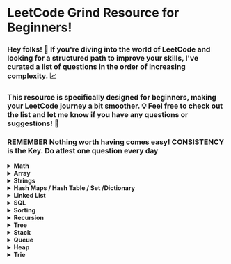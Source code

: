 # LeetCode Grind Resource for Beginners!

### Hey folks! 👋 If you're diving into the world of LeetCode and looking for a structured path to improve your skills, I've curated a list of questions in the order of increasing complexity. 📈

### This resource is specifically designed for beginners, making your LeetCode journey a bit smoother. 💡 Feel free to check out the list and let me know if you have any questions or suggestions! 🚀

### REMEMBER Nothing worth having comes easy! CONSISTENCY is the Key. Do atlest one question every day							
							

<details>
	<summary> <strong> Math </strong> </summary>	
	
1. [`2235. Add Two Integers`](./Golang/Leetcode%202235%20Add%20Two%20Integers.go) : Simplest Leetcode Question
2. [`412. Fizz Buzz`](./Golang/Leetcode%20412%20Fizz%20Buzz%20Golang.go)
3. [`2469 Convert the Temperature`](./Golang/Leetcode%202469%20Convert%20the%20Temperature%20Golang%20Solution.go)
4. [`1952. Three Divisors`](./Golang/Leetcode%201952.%20Three%20Divisors.go)
5. [`2455. Average Value of Even Numbers That Are Divisible by Three`](./Golang/Leetcode%202455.%20Average%20Value%20of%20Even%20Numbers%20That%20Are%20Divisible%20by%20Three.go)
6. [`3028. Ant on the Boundary`](./Golang/Leetccode%203028.%20Ant%20on%20the%20Boundary.go)
7. [`1313. Decompress Run-Length Encoded List`](./Golang/Leetcode%201313.%20Decompress%20Run-Length%20Encoded%20List.go)
8. [`3099. Harshad Number`](./Golang/Leetcode%203099.%20Harshad%20Number.go)
9. [`507. Perfect Number`](./Golang/Leetcode%20507.%20Perfect%20Number.go)
10. [`657. Robot Return to Origin`](./Golang/Leetcode%20657.%20Robot%20Return%20to%20Origin.go)
11. [`367. Valid Perfect Square`](./Golang/Leetcode%20367.%20Valid%20Perfect%20Square.go)
12. [`561. Array Partition`](./Golang/Leetcode%20561.%20Array%20Partition.go)
13. [`2833. Furthest Point From Origin`](./Golang/Leetcode%202833.%20Furthest%20Point%20From%20Origin.go) : You can use if else condition if didn't know hashmaps
14. [`2427. Number of Common Factors`](./Golang/Leetcode%202427%20Number%20of%20Common%20Factors.go)
15. [`1979. Find Greatest Common Divisor of Array`](./Golang/Leetcode%201979.%20Find%20Greatest%20Common%20Divisor%20of%20Array.go)
16. [`9. Palindrome Number`](./Golang/Leetcode%209%20Palindrome%20Number.go)
17. [`1281. Subtract the Product and Sum of Digits of an Integer`](./Golang/Leetcode%201281%20Subtract%20the%20Product%20and%20Sum%20of%20Digits%20of%20an%20Integer.go)
18.  [`2413. Smallest Even Multiple`](./Golang/Leetcode%202413%20Smallest%20Even%20Multiple.go)
19.  [`1431. Kids With the Greatest Number of Candies`](./Golang/Leetcode%201431.%20Kids%20With%20the%20Greatest%20Number%20of%20Candies.go)
20.  [`2706. Buy Two Chocolates`](./Golang/Leetcode%202706%20Buy%20Two%20Chocolates.go)
21.  [`268. Missing Number`](./Golang/Leetcode%20268.%20Missing%20Number.go)
22.  [`383. Ransom Note`](./Golang/Leetcode%20383.%20Ransom%20Note.go)
23.  [`896. Monotonic Array`](./Golang/Leetcode%20896.%20Monotonic%20Array.go)
24.  [`2965. Find Missing and Repeated Values`](./Golang/Leetcode%202965.%20Find%20Missing%20and%20Repeated%20Values.go)
25.  [`2894. Divisible and Non-divisible Sums Difference`](./Golang/Leetcode%202894%20Divisible%20and%20Non-divisible%20Sums%20Difference.go)
26.  [`2769. Find the Maximum Achievable Number`](./Golang/Leetcode%202769%20Find%20the%20Maximum%20Achievable%20Number.go)
27.  [`2535. Difference Between Element Sum and Digit Sum of an Array`](./Golang/Leetcode%202535%20Difference%20Between%20Element%20Sum%20and%20Digit%20Sum%20of%20an%20Array.go)
28.  [`2544. Alternating Digit Sum`](./Golang/Leetcode%202544%20Alternating%20Digit%20Sum.go)
29.  [`2154. Keep Multiplying Found Values by Two`](./Golang/Leetcode%202154.%20Keep%20Multiplying%20Found%20Values%20by%20Two.go)
30.  [`1351. Count Negative Numbers in a Sorted Matrix`](./Golang/Leetcode%201351.%20Count%20Negative%20Numbers%20in%20a%20Sorted%20Matrix.go)
31.  [`1317. Convert Integer to the Sum of Two No-Zero Integers`](./Golang/Leetcode%201317.%20Convert%20Integer%20to%20the%20Sum%20of%20Two%20No-Zero%20Integers.go)
32.  [`1720. Decode XORed Array`](./Golang/Leetcode%201720.%20Decode%20XORed%20Array.go)
33.  [`2574. Left and Right Sum Differences`](./Golang/Leetcode%202574.%20Left%20and%20Right%20Sum%20Differences.go)
34.  [`3000. Maximum Area of Longest Diagonal Rectangle`](./Golang/Leetcode%203000.%20Maximum%20Area%20of%20Longest%20Diagonal%20Rectangle.go)
35.  [`191. Number of 1 Bits`](./Golang/Leetcode%20191.%20Number%20of%201%20Bits.go)
36.  [`2859. Sum of Values at Indices With K Set Bits`](./Golang/Leetcode%202859.%20Sum%20of%20Values%20at%20Indices%20With%20K%20Set%20Bits.go)
37.  [`509. Fibonacci Number`](./Golang/Leetcode%20509.%20Fibonacci%20Number.go)
38.  [`70. Climbing Stairs`](./Golang/Leetcode%2070.%20Climbing%20Stairs.go) : Similiar to Fibonacci
39.  [`231. Power of Two`](./Golang/Leetcode%20231.%20Power%20of%20Two.go)
40.  [`326. Power of Three`](./Golang/Leetcode%20326.%20Power%20of%20Three.go)
41.  [`342. Power of Four`](./Golang/Leetcode%20342.%20Power%20of%20Four.go)
42.  [`35. Search Insert Position`](./Golang/Leetcode%2035%20Search%20Insert%20Position.go) : Binary Search Implementation
43.  [`455. Assign Cookies`](./Golang/Leetcode%20455%20Assign%20Cookies.go)
44.  [`1385. Find the Distance Value Between Two Arrays](./Golang/Leetcode%201385.%20Find%20the%20Distance%20Value%20Between%20Two%20Arrays.go)
45.  [`121. Best Time to Buy and Sell Stock`](./Golang/Leetcode%20121.%20Best%20Time%20to%20Buy%20and%20Sell%20Stock.go)
46.  [`1588. Sum of All Odd Length Subarrays`](./Golang/Leetcode%201588%20Sum%20of%20All%20Odd%20Length%20Subarrays.go)
47.  [`645. Set Mismatch`](./Golang/Leetcode%20645%20Set%20Mismatch.go)
48.  [`977. Squares of a Sorted Array`](./Golang/Leetcode%20977.%20Squares%20of%20a%20Sorted%20Array.go)
49.  [`628. Maximum Product of Three Numbers`](./Golang/Leetcode%20628%20Maximum%20Product%20of%20Three%20Numbers.go)
50.  [`414. Third Maximum Number`](./Golang/Leetcode%20414.%20Third%20Maximum%20Number.go)
51.  [`2119. A Number After a Double Reversal`](./Golang/Leetcode%202119%20A%20Number%20After%20a%20Double%20Reversal.go)
52. [`1304. Find N Unique Integers Sum up to Zero`](./Golang/Leetcode%201304%20Find%20N%20Unique%20Integers%20Sum%20up%20to%20Zero.go)
53. [`2475. Number of Unequal Triplets in Array`](./Golang/Leetcode%202475%20Number%20of%20Unequal%20Triplets%20in%20Array.go)
54. [`1688. Count of Matches in Tournament`](./Golang/Leetcode%201688%20Count%20of%20Matches%20in%20Tournament.go)
55. [`389. Find the Difference`](./Golang/Leetcode%20389%20Find%20the%20Difference%20Golang%20Solution.go)
56. [`1512. Number of Good Pairs`](./Golang/Leetcode%201512%20Number%20of%20Good%20Pairs.go)
57.  [`2180. Count Integers With Even Digit Sum`](./Golang/Leetcode%202180%20Count%20Integers%20With%20Even%20Digit%20Sum.go)
58.  [`7. Reverse Integer`](./Golang/Leetcode%207%20Reverse%20Integer.go)
59.  [`1710. Maximum Units on a Truck`](./Golang/Leetcode%201710.%20Maximum%20Units%20on%20a%20Truck.go)
60.  [`66. Plus One`](./Golang/Leetcode%2066%20Plus%20One.go)
61.  [`2824. Count Pairs Whose Sum is Less than Target`](./Golang/Leetcode%202824%20Count%20Pairs%20Whose%20Sum%20is%20Less%20than%20Target.go)
62.  [`2540. Minimum Common Value`](./Golang/Leetcode%202540.%20Minimum%20Common%20Value.go) : Two pointer approach
63.  [`442. Find All Duplicates in an Array`](./Golang/Leetcode%20442.%20Find%20All%20Duplicates%20in%20an%20Array.go) : Medium - Easy level
64.  [`2807. Insert Greatest Common Divisors in Linked List`](./Golang/Leetcode%202807%20Insert%20Greatest%20Common%20Divisors%20in%20Linked%20List.go) : Medium Question but Medium - Easy level
65.  [`2125. Number of Laser Beams in a Bank`](./Golang/Leetcode%202125%20Number%20of%20Laser%20Beams%20in%20a%20Bank.go) : Medium - Easy level
66.  [`2870. Minimum Number of Operations to Make Array Empty`](./Golang/Leetcode%202870%20Minimum%20Number%20of%20Operations%20to%20Make%20Array%20Empty.go) : Medium - Easy level
67.  [`2396. Strictly Palindromic Number.go`](./Golang/Leetcode%202396.%20Strictly%20Palindromic%20Number.go)
68.   [`2610. Convert an Array Into a 2D Array With Conditions`](./Golang/Leetcode%202610%20Convert%20an%20Array%20Into%20a%202D%20Array%20With%20Conditions.go) : Medium
69.   [`380. Insert Delete GetRandom O(1)`](./Golang/Leetcode%20380.%20Insert%20Delete%20GetRandom%20O(1).go) : Medium
70.   [`46. Permutations`](./Golang/Leetcode%2046.%20Permutations.go) : Medium (Recursion)
71.   [`1481. Least Number of Unique Integers after K Removals`](./Golang/Leetcode%201481.%20Least%20Number%20of%20Unique%20Integers%20after%20K%20Removals.go) : Medium O(N) Solution
72.   [`1291. Sequential Digits`](./Golang/Leetcode%201291.%20Sequential%20Digits.go) : Medium

</details>

<details>
	<summary> <strong> Array </strong> </summary>		

1. [`2455. Average Value of Even Numbers That Are Divisible by Three`](./Golang/Leetcode%202455.%20Average%20Value%20of%20Even%20Numbers%20That%20Are%20Divisible%20by%20Three.go)
2. [`3028. Ant on the Boundary`](./Golang/Leetccode%203028.%20Ant%20on%20the%20Boundary.go)
3. [`961. N-Repeated Element in Size 2N Array`](./Golang/Leetcode%20961.%20N-Repeated%20Element%20in%20Size%202N%20Array.go)
4. [`561. Array Partition`](./Golang/Leetcode%20561.%20Array%20Partition.go)
5. [`1313. Decompress Run-Length Encoded List`](./Golang/Leetcode%201313.%20Decompress%20Run-Length%20Encoded%20List.go)
6. [`2089. Find Target Indices After Sorting Array`](./Golang/Leetcode%202089%20Find%20Target%20Indices%20After%20Sorting%20Array.go)
7. [`2215. Find the Difference of Two Arrays`](./Golang/Leetcode%202215.%20Find%20the%20Difference%20of%20Two%20Arrays.go)
8. [`2798. Number of Employees Who Met the Target`](./Golang/Leetcode%202798%20Number%20of%20Employees%20Who%20Met%20the%20Target.go)
9. [`1431. Kids With the Greatest Number of Candies`](./Golang/Leetcode%201431.%20Kids%20With%20the%20Greatest%20Number%20of%20Candies.go)
10. [`2706. Buy Two Chocolates`](./Golang/Leetcode%202706%20Buy%20Two%20Chocolates.go)
11. [`383. Ransom Note`](./Golang/Leetcode%20383.%20Ransom%20Note.go)
12. [`3000. Maximum Area of Longest Diagonal Rectangle`](./Golang/Leetcode%203000.%20Maximum%20Area%20of%20Longest%20Diagonal%20Rectangle.go)
13. [`191. Number of 1 Bits`](./Golang/Leetcode%20191.%20Number%20of%201%20Bits.go)
14. [`2864. Maximum Odd Binary Number`](./Golang/Leetcode%202864.%20Maximum%20Odd%20Binary%20Number.go)
15. [`2859. Sum of Values at Indices With K Set Bits`](./Golang/Leetcode%202859.%20Sum%20of%20Values%20at%20Indices%20With%20K%20Set%20Bits.go)
16. [`1672. Richest Customer Wealth`](./Golang/Leetcode%201672%20Richest%20Customer%20Wealth.go)
17. [`2441. Largest Positive Integer That Exists With Its Negative`](./Golang/Leetcode%202441%20Largest%20Positive%20Integer%20That%20Exists%20With%20Its%20Negative.go)
18. [`2544. Alternating Digit Sum`](./Golang/Leetcode%202544%20Alternating%20Digit%20Sum.go)
19. [`1720. Decode XORed Array`](./Golang/Leetcode%201720.%20Decode%20XORed%20Array.go)
20. [`268. Missing Number`](./Golang/Leetcode%20268.%20Missing%20Number.go)
21. [`2965. Find Missing and Repeated Values`](./Golang/Leetcode%202965.%20Find%20Missing%20and%20Repeated%20Values.go)
22. [`1207. Unique Number of Occurrences`](./Golang/Leetcode%201207.%20Unique%20Number%20of%20Occurrences.go)
23. [`2574. Left and Right Sum Differences`](./Golang/Leetcode%202574.%20Left%20and%20Right%20Sum%20Differences.go)
24. [`455. Assign Cookies`](./Golang/Leetcode%20455%20Assign%20Cookies.go)
25. [`3005. Count Elements With Maximum Frequency`](./Golang/Leetcode%203005.%20Count%20Elements%20With%20Maximum%20Frequency.go)
26. [`896. Monotonic Array`](./Golang/Leetcode%20896.%20Monotonic%20Array.go)
27. [`977. Squares of a Sorted Array`](./Golang/Leetcode%20977.%20Squares%20of%20a%20Sorted%20Array.go)
28. [`1385. Find the Distance Value Between Two Arrays](./Golang/Leetcode%201385.%20Find%20the%20Distance%20Value%20Between%20Two%20Arrays.go)
29. [`121. Best Time to Buy and Sell Stock`](./Golang/Leetcode%20121.%20Best%20Time%20to%20Buy%20and%20Sell%20Stock.go)
30. [`2475. Number of Unequal Triplets in Array`](./Golang/Leetcode%202475%20Number%20of%20Unequal%20Triplets%20in%20Array.go)
31. [`1913. Maximum Product Difference Between Two Pairs`](./Golang/Leetcode%201913%20Maximum%20Product%20Difference%20Between%20Two%20Pairs.go)
32. [`2176. Count Equal and Divisible Pairs in an Array`](./Golang/Leetcode%202176%20Count%20Equal%20and%20Divisible%20Pairs%20in%20an%20Array.go)
33. [`26. Remove Duplicates from Sorted Array`](./Golang/Leetcode%2026%20Remove%20Duplicates%20from%20Sorted%20Array.go)
34. [`2540. Minimum Common Value`](./Golang/Leetcode%202540.%20Minimum%20Common%20Value.go) : Two pointer approach
35. [`349. Intersection of Two Arrays`](./Golang/Leetcode%20349.%20Intersection%20of%20Two%20Arrays.go)
36. [`350. Intersection of Two Arrays II`](./Golang/Leetcode%20350.%20Intersection%20of%20Two%20Arrays%20II.go)
37. [`643. Maximum Average Subarray I`](./Golang/Leetcode%20643.%20Maximum%20Average%20Subarray%20I.go)
38. [`1089. Duplicate Zeros`](./Golang/Leetcode%201089.%20Duplicate%20Zeros.go):  Given a fixed-length integer array arr, duplicate each occurrence of zero, shifting the remaining elements to the right.
39. [`2006. Count Number of Pairs With Absolute Difference K`](./Golang/Leetcode%202006%20Count%20Number%20of%20Pairs%20With%20Absolute%20Difference%20K.go)
40. [`628. Maximum Product of Three Numbers`](./Golang/Leetcode%20628%20Maximum%20Product%20of%20Three%20Numbers.go)
41. [`1710. Maximum Units on a Truck`](./Golang/Leetcode%201710.%20Maximum%20Units%20on%20a%20Truck.go)
42. [`66. Plus One`](./Golang/Leetcode%2066%20Plus%20One.go)
43. [`2433. Find The Original Array of Prefix Xor`](./Golang/Leetcode%202433%20Find%20The%20Original%20Array%20of%20Prefix%20Xor.go)
44. [`2824. Count Pairs Whose Sum is Less than Target`](./Golang/Leetcode%202824%20Count%20Pairs%20Whose%20Sum%20is%20Less%20than%20Target.go)
45. [`1588. Sum of All Odd Length Subarrays`](./Golang/Leetcode%201588%20Sum%20of%20All%20Odd%20Length%20Subarrays.go)
46. [`3090. Maximum Length Substring With Two Occurrences](./Golang/Leetcode%201588%20Sum%20of%20All%20Odd%20Length%20Subarrays.go)
47. [`442. Find All Duplicates in an Array`](./Golang/Leetcode%20442.%20Find%20All%20Duplicates%20in%20an%20Array.go) : Medium - Easy level
48. [`2125. Number of Laser Beams in a Bank`](./Golang/Leetcode%202125%20Number%20of%20Laser%20Beams%20in%20a%20Bank.go) : Medium - Easy level
49. [`2870. Minimum Number of Operations to Make Array Empty`](./Golang/Leetcode%202870%20Minimum%20Number%20of%20Operations%20to%20Make%20Array%20Empty.go) : Medium - Easy level
50. [`2396. Strictly Palindromic Number.go`](./Golang/Leetcode%202396.%20Strictly%20Palindromic%20Number.go)
51. [`2610. Convert an Array Into a 2D Array With Conditions`](./Golang/Leetcode%202610%20Convert%20an%20Array%20Into%20a%202D%20Array%20With%20Conditions.go) : Medium
52. [`380. Insert Delete GetRandom O(1)`](./Golang/Leetcode%20380.%20Insert%20Delete%20GetRandom%20O(1).go) : Medium
53. [`46. Permutations`](./Golang/Leetcode%2046.%20Permutations.go) : Medium (Recursion)
54. [`1481. Least Number of Unique Integers after K Removals`](./Golang/Leetcode%201481.%20Least%20Number%20of%20Unique%20Integers%20after%20K%20Removals.go) : Medium O(N) Solution
</details>

<details>
	<summary> <strong> Strings </strong> </summary>	
	
1. [`1108. Defanging an IP Address`](./Golang/Leetcode%201108%20Defanging%20an%20IP%20Address%20Golang%20Solution.go)
2. [`657. Robot Return to Origin`](./Golang/Leetcode%20657.%20Robot%20Return%20to%20Origin.go)
3. [`2833. Furthest Point From Origin`](./Golang/Leetcode%202833.%20Furthest%20Point%20From%20Origin.go) : You can use if else condition if didn't know hashmaps
4. [`2351. First Letter to Appear Twice`](./Golang/Leetcode%202351%20First%20Letter%20to%20Appear%20Twice.go)
5. [`387. First Unique Character in a String`](./Golang/Leetcode%20387.%20First%20Unique%20Character%20in%20a%20String.go)
6. [`383. Ransom Note`](./Golang/Leetcode%20383.%20Ransom%20Note.go)
7. [`1704. Determine if String Halves Are Alike`](./Golang/Leetcode%201704.%20Determine%20if%20String%20Halves%20Are%20Alike.go)
8. [`2108. Find First Palindromic String in the Array`](./Golang/Leetcode%202108.%20Find%20First%20Palindromic%20String%20in%20the%20Array.go)
9. [`744. Find Smallest Letter Greater Than Target`](./Golang/Leetcode%20744%20Find%20Smallest%20Letter%20Greater%20Than%20Target.go)
10. [`1816. Truncate Sentence`](./Golang/Leetcode%201816.%20Truncate%20Sentence.go)
11. [`1528. Shuffle String`](./Golang/Leetcode%201528.%20Shuffle%20String.go)
12. [`191. Number of 1 Bits`](./Golang/Leetcode%20191.%20Number%20of%201%20Bits.go)
13. [`1773. Count Items Matching a Rule`](./Golang/Leetcode%201773.%20Count%20Items%20Matching%20a%20Rule.go)
14. [`2114. Maximum Number of Words Found in Sentences`](./Golang/Leetcode%202114.%20Maximum%20Number%20of%20Words%20Found%20in%20Sentences.go)
15. [`1662. Check If Two String Arrays are Equivalent`](./Golang/Leetcode%201662.%20Check%20If%20Two%20String%20Arrays%20are%20Equivalent.go)
16. [`1678. Goal Parser Interpretation`](./Golang/Leetcode%201678%20Goal%20Parser%20Interpretation.go)
17. [`2273. Find Resultant Array After Removing Anagrams`](./Golang/Leetcode%202273.%20Find%20Resultant%20Array%20After%20Removing%20Anagrams.go)
18. [`2828. Check if a String Is an Acronym of Words`](./Golang/Leetcode%202828%20Check%20if%20a%20String%20Is%20an%20Acronym%20of%20Words.go)
19. [`2942. Find Words Containing Character`](./Golang/Leetcode%202942%20Find%20Words%20Containing%20Character.go)
20. [`1624. Largest Substring Between Two Equal Characters`](./Golang/Leetcode%201624%20Largest%20Substring%20Between%20Two%20Equal%20Characters.go)
21. [`1689. Partitioning Into Minimum Number Of Deci-Binary Numbers`](./Golang/Leetcode%201689%20Partitioning%20Into%20Minimum%20Number%20Of%20Deci-Binary%20Numbers.go)
22. [`3090. Maximum Length Substring With Two Occurrences](./Golang/Leetcode%201588%20Sum%20of%20All%20Odd%20Length%20Subarrays.go)
23. [`1347. Minimum Number of Steps to Make Two Strings Anagram`](./Golang/Leetcode%201347.%20Minimum%20Number%20of%20Steps%20to%20Make%20Two%20Strings%20Anagram.go): Medium - Easy
24. [`2186. Minimum Number of Steps to Make Two Strings Anagram II`](./Golang/Leetcode%202186.%20Minimum%20Number%20of%20Steps%20to%20Make%20Two%20Strings%20Anagram%20II.go): Medium
25. [`1657. Determine if Two Strings Are Close`](./Golang/Leetcode%201657.%20Determine%20if%20Two%20Strings%20Are%20Close.go): Medium
26. [`567. Permutation in String`](./Golang/Leetcode%20567.%20Permutation%20in%20String.go) : Sliding Window Approach
27. [`438. Find All Anagrams in a String`](./Golang/Leetcode%20438.%20Find%20All%20Anagrams%20in%20a%20String.go) : Sliding Window
</details>

<details>
	<summary> <strong> Hash Maps / Hash Table / Set /Dictionary </strong> </summary>	
	
1. [`1. Two Sum`](./Golang/Leetcode%201%20Two%20Sum.go)
2. [`217. Contains Duplicate`](./Golang/Leetcode%20217%20Contains%20Duplicate.go): Given an integer array nums, return true if any value appears at least twice in the array, and return false if every element is distinct.
3. [`961. N-Repeated Element in Size 2N Array`](./Golang/Leetcode%20961.%20N-Repeated%20Element%20in%20Size%202N%20Array.go)
4. [`2833. Furthest Point From Origin`](./Golang/Leetcode%202833.%20Furthest%20Point%20From%20Origin.go)
5. [`1748. Sum of Unique Elements`](./Golang/Leetcode%201748%20Sum%20of%20Unique%20Elements.go)
6. [`1207. Unique Number of Occurrences`](./Golang/Leetcode%201207.%20Unique%20Number%20of%20Occurrences.go)
7. [`2351. First Letter to Appear Twice`](./Golang/Leetcode%202351%20First%20Letter%20to%20Appear%20Twice.go)
8. [`387. First Unique Character in a String`](./Golang/Leetcode%20387.%20First%20Unique%20Character%20in%20a%20String.go)
9. [`2215. Find the Difference of Two Arrays`](./Golang/Leetcode%202215.%20Find%20the%20Difference%20of%20Two%20Arrays.go)
10. [`1941. Check if All Characters Have Equal Number of Occurrences`](./Golang/Leetcode%201941%20Check%20if%20All%20Characters%20Have%20Equal%20Number%20of%20Occurrences.go)
11. [`287. Find the Duplicate Number`](./Golang/Leetcode%20287%20Find%20the%20Duplicate%20Number.go)
12. [`2154. Keep Multiplying Found Values by Two`](./Golang/Leetcode%202154.%20Keep%20Multiplying%20Found%20Values%20by%20Two.go)
13. [`575. Distribute Candies`](./Golang/Leetcode%20575%20Distribute%20Candies.go)
14. [`3005. Count Elements With Maximum Frequency`](./Golang/Leetcode%203005.%20Count%20Elements%20With%20Maximum%20Frequency.go)
15. [`1512. Number of Good Pairs`](./Golang/Leetcode%201512%20Number%20of%20Good%20Pairs.go)
16. [`169. Majority Element`](./Golang/Leetcode%20169%20Majority%20Element.go)
17. [`2190. Most Frequent Number Following Key In an Array`](./Golang/Leetcode%202190.%20Most%20Frequent%20Number%20Following%20Key%20In%20an%20Array.go)
18. [`383. Ransom Note`](./Golang/Leetcode%20383.%20Ransom%20Note.go)
19. [`1624. Largest Substring Between Two Equal Characters`](./Golang/Leetcode%201624%20Largest%20Substring%20Between%20Two%20Equal%20Characters.go)
20. [`205. Isomorphic Strings`](./Golang/Leetcode%20205%20Isomorphic%20Strings.go)
21. [`242. Valid Anagram`](./Golang/Leetcode%20242%20Valid%20Anagram.go)
22. [`1832. Check if the Sentence Is Pangram`](./Golang/Leetcode%201832%20Check%20if%20the%20Sentence%20Is%20Pangram.go)
23. [`771. Jewels and Stones`](./Golang/Leetcode%20771%20Jewels%20and%20Stones.go)
24. [`202. Happy Number`](./Golang/Leetcode%20202%20Happy%20Number.go)
25. [`2965. Find Missing and Repeated Values`](./Golang/Leetcode%202965.%20Find%20Missing%20and%20Repeated%20Values.go)
26. [`1282. Group the People Given the Group Size They Belong To`](./Golang/Leetcode%201282%20Group%20the%20People%20Given%20the%20Group%20Size%20They%20Belong%20To.go)
27. [`349. Intersection of Two Arrays`](./Golang/Leetcode%20349.%20Intersection%20of%20Two%20Arrays.go)
28. [`350. Intersection of Two Arrays II`](./Golang/Leetcode%20350.%20Intersection%20of%20Two%20Arrays%20II.go)
29. [`2357. Make Array Zero by Subtracting Equal Amounts`](./Golang/Leetcode%202357%20Make%20Array%20Zero%20by%20Subtracting%20Equal%20Amounts.go)
30. [`1370. Increasing Decreasing String`](./Golang/Leetcode%201370%20Increasing%20Decreasing%20String.go)
31. [`2367. Number of Arithmetic Triplets`](./Golang/Leetcode%202367%20Number%20of%20Arithmetic%20Triplets.go)
32. [`219. Contains Duplicate II`](./Golang/Leetcode%20219.%20Contains%20Duplicate%20II.go)
33. [`2404. Most Frequent Even Element`](./Golang/Leetcode%202404.%20Most%20Frequent%20Even%20Element.go)
34. [`3090. Maximum Length Substring With Two Occurrences](./Golang/Leetcode%201588%20Sum%20of%20All%20Odd%20Length%20Subarrays.go)
35. [`442. Find All Duplicates in an Array`](./Golang/Leetcode%20442.%20Find%20All%20Duplicates%20in%20an%20Array.go) : Medium - Easy level
36. [`1347. Minimum Number of Steps to Make Two Strings Anagram`](./Golang/Leetcode%201347.%20Minimum%20Number%20of%20Steps%20to%20Make%20Two%20Strings%20Anagram.go): Medium - Easy
37. [`2186. Minimum Number of Steps to Make Two Strings Anagram II`](./Golang/Leetcode%202186.%20Minimum%20Number%20of%20Steps%20to%20Make%20Two%20Strings%20Anagram%20II.go): Medium
38. [`1657. Determine if Two Strings Are Close`](./Golang/Leetcode%201657.%20Determine%20if%20Two%20Strings%20Are%20Close.go): Medium
39. [`380. Insert Delete GetRandom O(1)`](./Golang/Leetcode%20380.%20Insert%20Delete%20GetRandom%20O(1).go) : Medium
40. [`49. Group Anagrams`](./Golang/Leetcode%2049.%20Group%20Anagrams.go) : Medium
</details>

<details>
	<summary> <strong> Linked List </strong> </summary>	
	
1. [`1290. Convert Binary Number in a Linked List to Integer`](./Golang/Leetcode%201290%20Convert%20Binary%20Number%20in%20a%20Linked%20List%20to%20Integer.go):  Given head which is a reference node to a singly-linked list. The value of each node in the linked list is either 0 or 1. The linked list holds the binary representation of a number. Return the decimal value of the number in the linked list.
2. [`876. Middle of the Linked List`](./Golang/Leetcode%20876%20Middle%20of%20the%20Linked%20List.go): Given the head of a singly linked list, return the middle node of the linked list. If there are two middle nodes, return the second middle node.
3. [`206. Reverse Linked List`](./Golang/Leetcode%20206.%20Reverse%20Linked%20List.go)
4. [`234. Palindrome Linked List`](./Golang/Leetcode%20234.%20Palindrome%20Linked%20List.go)
5. [`160. Intersection of Two Linked Lists`](./Golang/Leetcode%20160%20Intersection%20of%20Two%20Linked%20Lists.go): Given the heads of two singly linked-lists headA and headB, return the node at which the two lists intersect. If the two linked lists have no intersection at all, return null.
6. [`141. Linked List Cycle`](./Golang/Leetcode%20141%20Linked%20List%20Cycle.go): Given head, the head of a linked list, determine if the linked list has a cycle in it.
7. [`19. Remove Nth Node From End of List`](./Golang/Leetcode%2019%20Remove%20Nth%20Node%20From%20End%20of%20List.go): Given the head of a linked list, remove the nth node from the end of the list and return its head.
8. [`2095. Delete the Middle Node of a Linked List`](./Golang/Leetcode%202095%20Delete%20the%20Middle%20Node%20of%20a%20Linked%20List.go): You are given the head of a linked list. Delete the middle node, and return the head of the modified linked list.
9.  [`2807. Insert Greatest Common Divisors in Linked List`](./Golang/Leetcode%202807%20Insert%20Greatest%20Common%20Divisors%20in%20Linked%20List.go) : Medium Question but Medium - Easy level
10. [`707. Design Linked List`](./Golang/Leetcode%20707%20Design%20Linked%20List.go): (Medium) Design your implementation of the linked list.
</details>


<details>
<summary> <strong> SQL </strong> </summary>	
	
1. [`1757. Recyclable and Low Fat Products`](./SQL/1757.%20Recyclable%20and%20Low%20Fat%20Products.sql)
2. [`584. Find Customer Referee`](./SQL/584.%20Find%20Customer%20Referee.go)
3. [`595. Big Countries`](./SQL/595.%20Big%20Countries.sql)
4. [`1148. Article Views I`](./SQL/1148.%20Article%20Views%20I.sql)
5. [`1683. Invalid Tweets`](./SQL/1683.%20Invalid%20Tweets.sql)
6. [`1378. Replace Employee ID With The Unique Identifier`](./SQL/Leetcode%201378.%20Replace%20Employee%20ID%20With%20The%20Unique%20Identifier.sql)
7. [`1068. Product Sales Analysis I`](./SQL/1068.%20Product%20Sales%20Analysis%20I.sql)
8. [`2356. Number of Unique Subjects Taught by Each Teacher`](./SQL/2356.%20Number%20of%20Unique%20Subjects%20Taught%20by%20Each%20Teacher.sql)
9. [`1581. Customer Who Visited but Did Not Make Any Transactions`](./SQL/1581.%20Customer%20Who%20Visited%20but%20Did%20Not%20Make%20Any%20Transactions.sql)
</details>


<details>
	<summary> <strong> Sorting </strong> </summary>	
	
1. [`1089. Duplicate Zeros`](./Golang/Leetcode%201089.%20Duplicate%20Zeros.go):  Given a fixed-length integer array arr, duplicate each occurrence of zero, shifting the remaining elements to the right.
</details>

<details>
	<summary> <strong> Recursion </strong> </summary>	
	
1. [`144 Binary Tree Preorder Traversal`](./Golang/Leetcode%20144%20Binary%20Tree%20Preorder%20Traversal.go)
2. [`94 Binary Tree Inorder Traversal`](./Golang/Leetcode%2094%20Binary%20Tree%20Inorder%20Traversal.go)
3. [`145 Binary Tree Postorder Traversal`](./Golang/Leetcode%20145%20Binary%20Tree%20Postorder%20Traversal.go)
4. [`231. Power of Two`](./Golang/Leetcode%20231.%20Power%20of%20Two.go)
5. [`326. Power of Three`](./Golang/Leetcode%20326.%20Power%20of%20Three.go)
6. [`342. Power of Four`](./Golang/Leetcode%20342.%20Power%20of%20Four.go)
7. [`46. Permutations`](./Golang/Leetcode%2046.%20Permutations.go) : Medium (Recursion)
8. [`1302. Deepest Leaves Sum`](./Golang/Leetcode%201302.%20Deepest%20Leaves%20Sum.go) : Medium
   
</details>


<details>
	<summary> <strong> Tree </strong> </summary>	
	
1. [`144 Binary Tree Preorder Traversal`](./Golang/Leetcode%20144%20Binary%20Tree%20Preorder%20Traversal.go)
2. [`94 Binary Tree Inorder Traversal`](./Golang/Leetcode%2094%20Binary%20Tree%20Inorder%20Traversal.go)
3. [`145 Binary Tree Postorder Traversal`](./Golang/Leetcode%20145%20Binary%20Tree%20Postorder%20Traversal.go)
4. [`938. Range Sum of BST`](./Golang/Leetcode%20938%20Range%20Sum%20of%20BST.go)
5. [`872. Leaf-Similar Trees`](./Golang/Leetcode%20872%20Leaf-Similar%20Trees.go)
6. [`1302. Deepest Leaves Sum`](./Golang/Leetcode%201302.%20Deepest%20Leaves%20Sum.go) : Medium
</details>

<details>
	<summary> <strong> Stack </strong> </summary>	
	
1. [`1089. Duplicate Zeros`](./Golang/Leetcode%201089.%20Duplicate%20Zeros.go):  Given a fixed-length integer array arr, duplicate each occurrence of zero, shifting the remaining elements to the right.
</details>

<details>
	<summary> <strong> Queue </strong> </summary>	
	
1. [`1089. Duplicate Zeros`](./Golang/Leetcode%201089.%20Duplicate%20Zeros.go):  Given a fixed-length integer array arr, duplicate each occurrence of zero, shifting the remaining elements to the right.
</details>

<details>
	<summary> <strong> Heap </strong> </summary>	
	
1. [`1089. Duplicate Zeros`](./Golang/Leetcode%201089.%20Duplicate%20Zeros.go):  Given a fixed-length integer array arr, duplicate each occurrence of zero, shifting the remaining elements to the right.
</details>

<details>
	<summary> <strong> Trie </strong> </summary>	
	
1. [`1089. Duplicate Zeros`](./Golang/Leetcode%201089.%20Duplicate%20Zeros.go):  Given a fixed-length integer array arr, duplicate each occurrence of zero, shifting the remaining elements to the right.
</details>
